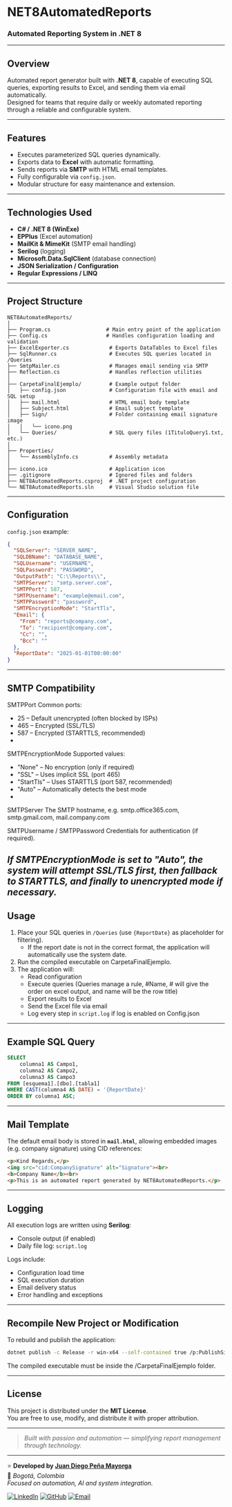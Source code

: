 # NET8AutomatedReports

### Automated Reporting System in .NET 8  

---

## Overview

Automated report generator built with **.NET 8**, capable of executing SQL queries, exporting results to Excel, and sending them via email automatically.  
Designed for teams that require daily or weekly automated reporting through a reliable and configurable system.

---

## Features

- Executes parameterized SQL queries dynamically.
- Exports data to **Excel** with automatic formatting.
- Sends reports via **SMTP** with HTML email templates.
- Fully configurable via `config.json`.
- Modular structure for easy maintenance and extension.

---

## Technologies Used

- **C# / .NET 8 (WinExe)**
- **EPPlus** (Excel automation)
- **MailKit & MimeKit** (SMTP email handling)
- **Serilog** (logging)
- **Microsoft.Data.SqlClient** (database connection)
- **JSON Serialization / Configuration**
- **Regular Expressions / LINQ**

---

## Project Structure

```
NET8AutomatedReports/
│
├── Program.cs                  # Main entry point of the application
├── Config.cs                   # Handles configuration loading and validation
├── ExcelExporter.cs             # Exports DataTables to Excel files
├── SqlRunner.cs                 # Executes SQL queries located in /Queries
├── SmtpMailer.cs                # Manages email sending via SMTP
├── Reflection.cs                # Handles reflection utilities
│
├── CarpetaFinalEjemplo/         # Example output folder
│   ├── config.json              # Configuration file with email and SQL setup
│   ├── mail.html                # HTML email body template
│   ├── Subject.html             # Email subject template
│   ├── Sign/                    # Folder containing email signature image
│   │   └── icono.png
│   └── Queries/                 # SQL query files (1TituloQuery1.txt, etc.)
│
├── Properties/
│   └── AssemblyInfo.cs          # Assembly metadata
│
├── icono.ico                    # Application icon
├── .gitignore                   # Ignored files and folders
├── NET8AutomatedReports.csproj  # .NET project configuration
└── NET8AutomatedReports.sln     # Visual Studio solution file

```

---

## Configuration

`config.json` example:
```json
{
  "SQLServer": "SERVER_NAME",
  "SQLDBName": "DATABASE_NAME",
  "SQLUsername": "USERNAME",
  "SQLPassword": "PASSWORD",
  "OutputPath": "C:\\Reports\\",
  "SMTPServer": "smtp.server.com",
  "SMTPPort": 587,
  "SMTPUsername": "example@email.com",
  "SMTPPassword": "password",
  "SMTPEncryptionMode": "StartTls",
  "Email": {
    "From": "reports@company.com",
    "To": "recipient@company.com",
    "Cc": "",
    "Bcc": ""
  },
  "ReportDate": "2025-01-01T00:00:00"
}
```

---

## SMTP Compatibility

SMTPPort	Common ports:
- 25 – Default unencrypted (often blocked by ISPs)
- 465 – Encrypted (SSL/TLS)
- 587 – Encrypted (STARTTLS, recommended)
- 
SMTPEncryptionMode	Supported values:
- "None" – No encryption (only if required)
- "SSL" – Uses implicit SSL (port 465)
- "StartTls" – Uses STARTTLS (port 587, recommended)
- "Auto" – Automatically detects the best mode
- 
SMTPServer	The SMTP hostname, e.g. smtp.office365.com, smtp.gmail.com, mail.company.com

SMTPUsername / SMTPPassword	Credentials for authentication (if required).

_If SMTPEncryptionMode is set to "Auto", the system will attempt SSL/TLS first, then fallback to STARTTLS, and finally to unencrypted mode if necessary._
---

## Usage

1. Place your SQL queries in `/Queries` (use `{ReportDate}` as placeholder for filtering).
   - If the report date is not in the correct format, the application will automatically use the system date.
2. Run the compiled executable on CarpetaFinalEjemplo.
3. The application will:
   - Read configuration
   - Execute queries (Queries manage a rule, #Name, # will give the order on excel output, and name will be the row title)
   - Export results to Excel
   - Send the Excel file via email
   - Log every step in `script.log` if log is enabled on Config.json

---

## Example SQL Query

```sql
SELECT 
    columna1 AS Campo1,
    columna2 AS Campo2,
    columna3 AS Campo3
FROM [esquema1].[dbo].[tabla1]
WHERE CAST(columna4 AS DATE) = '{ReportDate}'
ORDER BY columna1 ASC;
```

---

## Mail Template

The default email body is stored in **`mail.html`**, allowing embedded images (e.g. company signature) using CID references:

```html
<p>Kind Regards,</p>
<img src="cid:CompanySignature" alt="Signature"><br>
<b>Company Name</b><br>
<p>This is an automated report generated by NET8AutomatedReports.</p>
```

---

## Logging 

All execution logs are written using **Serilog**:

- Console output (if enabled)
- Daily file log: `script.log`

Logs include:
- Configuration load time
- SQL execution duration
- Email delivery status
- Error handling and exceptions

---

## Recompile New Project or Modification

To rebuild and publish the application:

```bash
dotnet publish -c Release -r win-x64 --self-contained true /p:PublishSingleFile=true /p:IncludeNativeLibrariesForSelfExtract=true /p:PublishTrimmed=true
```
The compiled executable must be inside the /CarpetaFinalEjemplo folder.

---

## License

This project is distributed under the **MIT License**.  
You are free to use, modify, and distribute it with proper attribution.

---

> *Built with passion and automation — simplifying report management through technology.*

---

⭐ **Developed by [Juan Diego Peña Mayorga](https://www.linkedin.com/in/jdpm97/)**  
📍 _Bogotá, Colombia_  
_Focused on automation, AI and system integration._

[![LinkedIn](https://img.shields.io/badge/LinkedIn-Juan%20Diego%20Peña-blue?style=for-the-badge&logo=linkedin)](https://www.linkedin.com/in/jdpm97/)
[![GitHub](https://img.shields.io/badge/GitHub-JuanDiegoPenaMayorga-181717?style=for-the-badge&logo=github)](https://github.com/JuanDiegoPenaMayorga)
[![Email](https://img.shields.io/badge/Email-JuanDiegoPena%40hotmail.com-red?style=for-the-badge&logo=gmail)](mailto:JuanDiegoPena@hotmail.com)

